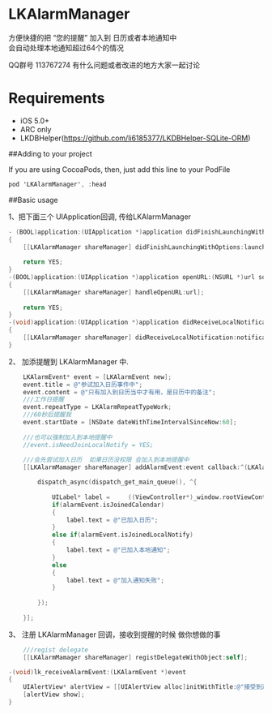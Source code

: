 LKAlarmManager
==============

方便快捷的把 “您的提醒” 加入到 日历或者本地通知中 <br>
会自动处理本地通知超过64个的情况

QQ群号 113767274  有什么问题或者改进的地方大家一起讨论

Requirements
====================================

* iOS 5.0+ 
* ARC only
* LKDBHelper(https://github.com/li6185377/LKDBHelper-SQLite-ORM)

##Adding to your project

If you are using CocoaPods, then, just add this line to your PodFile<br>

```objective-c
pod 'LKAlarmManager', :head
```

##Basic usage

1、把下面三个 UIApplication回调, 传给LKAlarmManager
```objective-c
- (BOOL)application:(UIApplication *)application didFinishLaunchingWithOptions:(NSDictionary *)launchOptions 
{
    [[LKAlarmMamager shareManager] didFinishLaunchingWithOptions:launchOptions];
    
    return YES;
}
-(BOOL)application:(UIApplication *)application openURL:(NSURL *)url sourceApplication:(NSString *)sourceApplication annotation:(id)annotation
{
    [[LKAlarmMamager shareManager] handleOpenURL:url];
    
    return YES;
}
-(void)application:(UIApplication *)application didReceiveLocalNotification:(UILocalNotification *)notification
{
    [[LKAlarmMamager shareManager] didReceiveLocalNotification:notification];
}
```

2、 加添提醒到 LKAlarmManager 中.
```objective-c
    LKAlarmEvent* event = [LKAlarmEvent new];
    event.title = @"参试加入日历事件中";
    event.content = @"只有加入到日历当中才有用，是日历中的备注";
    ///工作日提醒
    event.repeatType = LKAlarmRepeatTypeWork;
    ///60秒后提醒我
    event.startDate = [NSDate dateWithTimeIntervalSinceNow:60];
    
    ///也可以强制加入到本地提醒中
    //event.isNeedJoinLocalNotify = YES;
    
    ///会先尝试加入日历  如果日历没权限 会加入到本地提醒中
    [[LKAlarmMamager shareManager] addAlarmEvent:event callback:^(LKAlarmEvent *alarmEvent) {

        dispatch_async(dispatch_get_main_queue(), ^{
            
            UILabel* label =     ((ViewController*)_window.rootViewController).lb_haha;
            if(alarmEvent.isJoinedCalendar)
            {
                label.text = @"已加入日历";
            }
            else if(alarmEvent.isJoinedLocalNotify)
            {
                label.text = @"已加入本地通知";
            }
            else
            {
                label.text = @"加入通知失败";
            }
            
        });
        
    }];
```
3、 注册 LKAlarmManager 回调，接收到提醒的时候 做你想做的事
```objective-c
    ///regist delegate
    [[LKAlarmMamager shareManager] registDelegateWithObject:self];

-(void)lk_receiveAlarmEvent:(LKAlarmEvent *)event
{
    UIAlertView* alertView = [[UIAlertView alloc]initWithTitle:@"接受到通知！" message:event.title delegate:nil cancelButtonTitle:@"确定" otherButtonTitles:nil];
    [alertView show];
}
```
